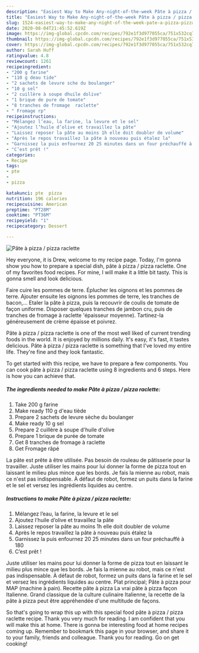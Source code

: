 ```yaml
---
description: "Easiest Way to Make Any-night-of-the-week Pâte à pizza / pizza raclette"
title: "Easiest Way to Make Any-night-of-the-week Pâte à pizza / pizza raclette"
slug: 1524-easiest-way-to-make-any-night-of-the-week-pate-a-pizza-pizza-raclette
date: 2020-08-04T21:45:52.619Z
image: https://img-global.cpcdn.com/recipes/792e1f3d977055ca/751x532cq70/pate-a-pizza-pizza-raclette-photo-principale-de-la-recette.jpg
thumbnail: https://img-global.cpcdn.com/recipes/792e1f3d977055ca/751x532cq70/pate-a-pizza-pizza-raclette-photo-principale-de-la-recette.jpg
cover: https://img-global.cpcdn.com/recipes/792e1f3d977055ca/751x532cq70/pate-a-pizza-pizza-raclette-photo-principale-de-la-recette.jpg
author: Sarah Huff
ratingvalue: 4.8
reviewcount: 1261
recipeingredient:
- "200 g farine"
- "110 g deau tide"
- "2 sachets de levure sche du boulanger"
- "10 g sel"
- "2 cuillère à soupe dhuile dolive"
- "1 brique de pure de tomate"
- "8 tranches de fromage  raclette"
- " Fromage rp"
recipeinstructions:
- "Mélangez l’eau, la farine, la levure et le sel"
- "Ajoutez l’huile d’olive et travaillez la pâte"
- "Laissez reposer la pâte au moins 1h elle doit doubler de volume"
- "Après le repos travaillez la pâte à nouveau puis étalez la"
- "Garnissez la puis enfournez 20 25 minutes dans un four préchauffé à 180"
- "C’est prêt !"
categories:
- Recipe
tags:
- pte
- 
- pizza

katakunci: pte  pizza 
nutrition: 196 calories
recipecuisine: American
preptime: "PT28M"
cooktime: "PT36M"
recipeyield: "1"
recipecategory: Dessert

---
```



![Pâte à pizza / pizza raclette](https://img-global.cpcdn.com/recipes/792e1f3d977055ca/751x532cq70/pate-a-pizza-pizza-raclette-photo-principale-de-la-recette.jpg)

Hey everyone, it is Drew, welcome to my recipe page. Today, I'm gonna show you how to prepare a special dish, pâte à pizza / pizza raclette. One of my favorites food recipes. For mine, I will make it a little bit tasty. This is gonna smell and look delicious.

Faire cuire les pommes de terre. Éplucher les oignons et les pommes de terre. Ajouter ensuite les oignons les pommes de terre, les tranches de bacon,… Etaler la pâte à pizza, puis la recouvrir de coulis de tomate de façon uniforme. Disposer quelques tranches de jambon cru, puis de tranches de fromage à raclette &#39;épaisseur moyenne). Tartinez-la généreusement de crème épaisse et poivrez.

Pâte à pizza / pizza raclette is one of the most well liked of current trending foods in the world. It is enjoyed by millions daily. It's easy, it's fast, it tastes delicious. Pâte à pizza / pizza raclette is something that I've loved my entire life. They're fine and they look fantastic.


To get started with this recipe, we have to prepare a few components. You can cook pâte à pizza / pizza raclette using 8 ingredients and 6 steps. Here is how you can achieve that.

<!--inarticleads1-->

##### The ingredients needed to make Pâte à pizza / pizza raclette:

1. Take 200 g farine
1. Make ready 110 g d&#39;eau tiède
1. Prepare 2 sachets de levure sèche du boulanger
1. Make ready 10 g sel
1. Prepare 2 cuillère à soupe d&#39;huile d&#39;olive
1. Prepare 1 brique de purée de tomate
1. Get 8 tranches de fromage à raclette
1. Get  Fromage râpé


La pâte est prête à être utilisée. Pas besoin de rouleau de pâtisserie pour la travailler. Juste utiliser les mains pour lui donner la forme de pizza tout en laissant le milieu plus mince que les bords. Je fais la mienne au robot, mais ce n&#39;est pas indispensable. À défaut de robot, formez un puits dans la farine et le sel et versez les ingrédients liquides au centre. 

<!--inarticleads2-->

##### Instructions to make Pâte à pizza / pizza raclette:

1. Mélangez l’eau, la farine, la levure et le sel
1. Ajoutez l’huile d’olive et travaillez la pâte
1. Laissez reposer la pâte au moins 1h elle doit doubler de volume
1. Après le repos travaillez la pâte à nouveau puis étalez la
1. Garnissez la puis enfournez 20 25 minutes dans un four préchauffé à 180
1. C’est prêt !


Juste utiliser les mains pour lui donner la forme de pizza tout en laissant le milieu plus mince que les bords. Je fais la mienne au robot, mais ce n&#39;est pas indispensable. À défaut de robot, formez un puits dans la farine et le sel et versez les ingrédients liquides au centre. Plat principal; Pâte à pizza pour MAP (machine à pain). Recette pâte à pizza La vrai pâte à pizza façon Italienne. Grand classique de la culture culinaire Italienne, la recette de la pâte à pizza peut être appréhendée d&#39;une multitude de façons. 

So that's going to wrap this up with this special food pâte à pizza / pizza raclette recipe. Thank you very much for reading. I am confident that you will make this at home. There is gonna be interesting food at home recipes coming up. Remember to bookmark this page in your browser, and share it to your family, friends and colleague. Thank you for reading. Go on get cooking!
